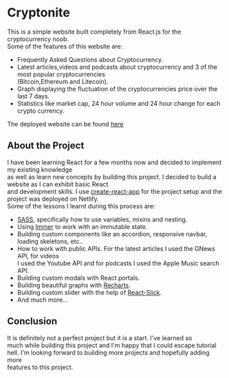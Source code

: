 # Cryptonite

This is a simple website built completely from React.js for the cryptocurrency noob.  
Some of the features
of this website are:

- Frequently Asked Questions about Cryptocurrency.
- Latest articles,videos and podcasts about cryptocurrency and 3 of the most popular cryptocurrencies  
  (Bitcoin,Ethereum and Litecoin).
- Graph displaying the fluctuation of the cryptocurrencies price over the last 7 days.
- Statistics like market cap, 24 hour volume and 24 hour change for each crypto currency.

The deployed website can be found [here](https://itscryptonite.netlify.app/)

## About the Project

I have been learning React for a few months now and decided to implement my existing knowledge  
as well as learn new concepts by building
this project. I decided to build a website as I can exhibit basic React  
and development skills. I use [create-react-app](https://github.com/facebook/create-react-app) for the project setup and the project was deployed on Netlify.  
Some of the lessons I learnt during this process are:

- [SASS](https://github.com/sass/sass), specifically how to use variables, mixins and nesting.
- Using [Immer](https://github.com/immerjs/immer) to work with an immutable state.
- Building custom components like an accordion, responsive navbar, loading skeletons, etc..
- How to work with public APIs. For the latest articles I used the GNews API, for videos  
  I used the Youtube API and for podcasts I used the Apple Music search API.
- Building custom modals with React portals.
- Building beautiful graphs with [Recharts](https://github.com/recharts/recharts).
- Building custom slider with the help of [React-Slick](https://github.com/akiran/react-slick).
- And much more...

## Conclusion

It is definitely not a perfect project but it is a start. I've learned so  
much while building this project and I'm happy that I could escape tutorial  
hell. I'm looking forward to building more projects and hopefully adding more  
features to this project.
